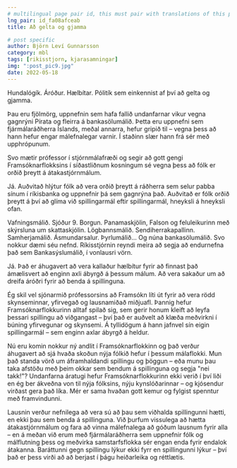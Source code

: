 ```yaml
---
# multilingual page pair id, this must pair with translations of this page. (This name must be unique)
lng_pair: id_fa08afceab
title: Að gelta og gjamma

# post specific
author: Björn Leví Gunnarsson
category: mbl
tags: [rikisstjorn, kjarasamningar]
img: ":post_pic9.jpg"
date: 2022-05-18
---
```


Hundalógík. Áróður. Hælbítar. Pólitík sem einkennist af því að gelta og gjamma.

Þau eru fjölmörg, uppnefnin sem hafa fallið undanfarnar vikur vegna gagnrýni Pírata og fleirra á bankasölumálið. Þetta eru uppnefni sem fjármálaráðherra Íslands, meðal annarra, hefur gripið til – vegna þess að hann hefur engar málefnalegar varnir. Í staðinn slær hann frá sér með upphrópunum.

Svo mætir prófessor í stjórnmálafræði og segir að gott gengi Framsóknarflokksins í síðastliðnum kosningum sé vegna þess að fólk er orðið þreytt á átakastjórnmálum.

Já. Auðvitað hlýtur fólk að vera orðið þreytt á ráðherra sem selur pabba sínum í ríkisbanka og uppnefnir þá sem gagnrýna það. Auðvitað er fólk orðið þreytt á því að glíma við spillingarmál eftir spillingarmál, hneyksli á hneyksli ofan.

Vafningsmálið. Sjóður 9. Borgun. Panamaskjölin, Falson og feluleikurinn með skýrsluna um skattaskjólin. Lögbannsmálið. Sendiherrakapallinn. Samherjamálið. Ásmundarsalur. Þyrlumálið… Og núna bankasölumálið. Svo nokkur dæmi séu nefnd. Ríkisstjórnin reyndi meira að segja að endurnefna það sem Bankasýslumálið, í vonlausri vörn.

Já. Það er áhugavert að vera kallaður hælbítur fyrir að finnast það ámælisvert að enginn axli ábyrgð á þessum málum. Að vera sakaður um að dreifa áróðri fyrir að benda á spillinguna.

Ég skil vel sjónarmið prófessorsins að Framsókn líti út fyrir að vera rödd skynseminnar, yfirvegað og lausnamiðað miðjuafl. Þannig hefur Framsóknarflokkurinn alltaf spilað sig, sem gerir honum kleift að  leyfa þessari spillingu að viðgangast – því það er auðvelt að klæða meðvirkni í búning yfirvegunar og skynsemi. Á tyllidögum á hann jafnvel sín eigin spillingarmál – sem enginn axlar ábyrgð á heldur.

Nú eru komin nokkur ný andlit í Framsóknarflokkinn og það verður áhugavert að sjá hvaða skoðun nýja fólkið hefur í þessum málaflokki. Mun það standa vörð um áframhaldandi spillingu og þöggun – eða munu þau taka afstöðu með þeim okkar sem bendum á spillinguna og segja "nei takk!"? Undanfarna áratugi hefur Framsóknarflokkurinn ekki verið í því liði en ég ber ákveðna von til nýja fólksins, nýju kynslóðarinnar – og kjósendur virðast gera það líka. Mér er sama hvaðan gott kemur og fylgist spenntur með framvindunni.

Lausnin verður nefnilega að vera sú að þau sem viðhalda spillingunni hætti, en ekki þau sem benda á spillinguna. Við þurfum vissulega að hætta átakastjórnmálum og fara að vinna málefnalega að góðum lausnum fyrir alla – en á meðan við erum með fjármálaráðherra sem uppnefnir fólk og málflutning þess og meðvirka samstarfsflokka sér engan enda fyrir endalok átakanna. Baráttunni gegn spillingu lýkur ekki fyrr en spillingunni lýkur – því það er þess virði að að berjast í þágu heiðarleika og réttlætis.
